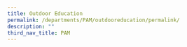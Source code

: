 ```yaml
---
title: Outdoor Education
permalink: /departments/PAM/outdooreducation/permalink/
description: ""
third_nav_title: PAM
---
```

